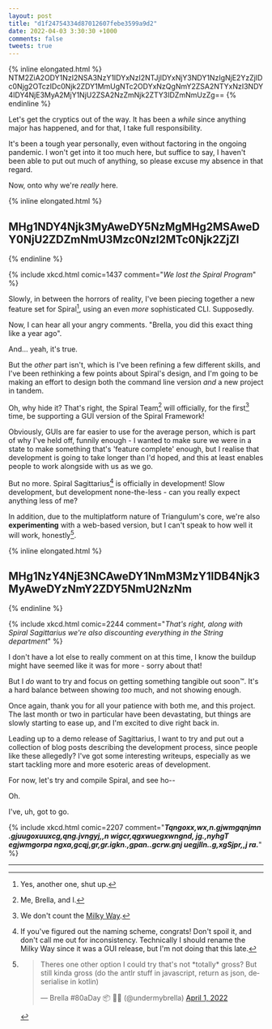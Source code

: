 ```yaml
---
layout: post
title: "d1f24754334d87012607febe3599a9d2"
date: 2022-04-03 3:30:30 +1000
comments: false
tweets: true
---
```


{% inline elongated.html %}
NTM2ZiA2ODY1NzI2NSA3NzY1IDYxNzI2NTJjIDYxNjY3NDY1NzIgNjE2YzZjIDc0Njg2OTczIDc0Njk2ZDY1MmUgNTc2ODYxNzQgNmY2ZSA2NTYxNzI3NDY4IDY4NjE3MyA2MjY1NjU2ZSA2NzZmNjk2ZTY3IDZmNmUzZg==
{% endinline %}

<!-- more --> 

Let's get the cryptics out of the way. It has been a *while* since anything major has happened, and for that, I take full responsibility.

It's been a tough year personally, even without factoring in the ongoing pandemic. I won't get into it too much here, but suffice to say, I haven't been able to put out much of anything, so please excuse my absence in that regard.

Now, onto why we're *really* here.

{% inline elongated.html %}
## MHg1NDY4Njk3MyAweDY5NzMgMHg2MSAweDY0NjU2ZDZmNmU3Mzc0NzI2MTc0Njk2ZjZl
{% endinline %}

{% include xkcd.html comic=1437 comment="*We lost the Spiral Program*" %}

Slowly, in between the horrors of reality, I've been piecing together a new feature set for Spiral[^596573], using an even *more* sophisticated CLI. Supposedly.

Now, I can hear all your angry comments. "Brella, you did this exact thing like a year ago".

And... yeah, it's true.

But the *other* part isn't, which is I've been refining a few different skills, and I've been rethinking a few points about Spiral's design, and I'm going to be making an effort to design both the command line version *and* a new project in tandem.

Oh, why hide it? That's right, the Spiral Team[^6272656c6c61] will officially, for the first[^6d696c6b79] time, be supporting a GUI version of the Spiral Framework! 

Obviously, GUIs are far easier to use for the average person, which is part of why I've held off, funnily enough - I wanted to make sure we were in a state to make something that's 'feature complete' enough, but I realise that development is going to take longer than I'd hoped, and this at least enables people to work alongside with us as we go.

But no more. Spiral Sagittarius[^636f6e73697374656e6379] is officially in development! Slow development, but development none-the-less - can you really expect anything less of me?

In addition, due to the multiplatform nature of Triangulum's core, we're also **experimenting** with a web-based version, but I can't speak to how well it will work, honestly[^616e746c72].

{% inline elongated.html %}
## MHg1NzY4NjE3NCAweDY1NmM3MzY1IDB4Njk3MyAweDYzNmY2ZDY5NmU2NzNm
{% endinline %}

{% include xkcd.html comic=2244 comment="*That's right, along with Spiral Sagittarius we're also discounting everything in the String department*" %}

I don't have a lot else to really comment on at this time, I know the buildup might have seemed like it was for more - sorry about that!

But I *do* want to try and focus on getting something tangible out soon™️. It's a hard balance between showing *too* much, and not showing enough.

Once again, thank you for all your patience with both me, and this project. The last month or two in particular have been devastating, but things are slowly starting to ease up, and I'm excited to dive right back in.

Leading up to a demo release of Sagittarius, I want to try and put out a collection of blog posts describing the development process, since people like these allegedly? I've got some interesting writeups, especially as we start tackling more and more esoteric areas of development.

For now, let's try and compile Spiral, and see ho--

Oh.

I've, uh, got to go.

<!--| Ides 9 + 202C2E |-->
{% include xkcd.html comic=2207 comment="***Tqngoxx,wx,n.gjwmgqnjmn .gjuugoxuuxcg,qng.jvngyj,,n wigcr,qgxwuegxwngnd, jg.,nyhgT egjwmgorpa ngxa,gcqj,gr,gr.igkn.,gpan..gcrw.gnj uegjlln..g,xgSjpr,,j ra.***" %}

---

[^596573]: Yes, another one, shut up.
[^6272656c6c61]: Me, Brella, and I.
[^6d696c6b79]: We don't count the [Milky Way](https://wiki.spiralframework.info/Version_History#Spiral_-_Milky_Way).
[^636f6e73697374656e6379]: If you've figured out the naming scheme, congrats! Don't spoil it, and don't call me out for inconsistency. Technically I should rename the Milky Way since it was a GUI release, but I'm not doing that this late.
[^616e746c72]: <blockquote class="twitter-tweet" data-conversation="none" data-dnt="true" data-theme="dark"><p lang="en" dir="ltr">Theres one other option I could try that&#39;s not *totally* gross? But still kinda gross (do the antlr stuff in javascript, return as json, deserialise in kotlin)</p>&mdash; Brella #80aDay 📦 🏳️‍⚧️ (@undermybrella) <a href="https://twitter.com/undermybrella/status/1509908051939454979?ref_src=twsrc%5Etfw">April 1, 2022</a></blockquote>